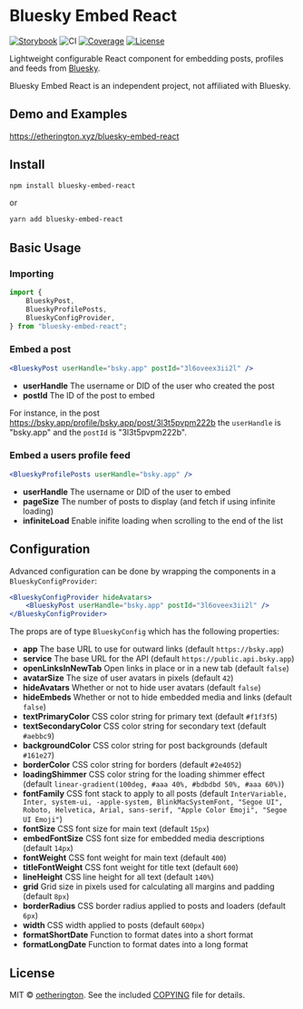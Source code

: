 # Bluesky Embed React

[![Storybook](https://cdn.jsdelivr.net/gh/storybooks/brand@master/badge/badge-storybook.svg)](https://etherington.xyz/bluesky-embed-react) ![CI](https://github.com/oetherington/bluesky-embed-react/actions/workflows/ci.yml/badge.svg) [![Coverage](https://coveralls.io/repos/github/oetherington/bluesky-embed-react/badge.svg?branch=main)](https://coveralls.io/github/oetherington/bluesky-embed-react?branch=main) [![License](https://img.shields.io/badge/license-MIT-brightgreen.svg)](https://raw.githubusercontent.com/oetherington/bluesky-embed-react/refs/heads/main/COPYING)

Lightweight configurable React component for embedding posts, profiles and feeds
from [Bluesky](https://bsky.app).

Bluesky Embed React is an independent project, not affiliated with Bluesky.

## Demo and Examples

https://etherington.xyz/bluesky-embed-react

## Install

```bash
npm install bluesky-embed-react
```

or

```bash
yarn add bluesky-embed-react
```

## Basic Usage

### Importing

```jsx
import {
	BlueskyPost,
	BlueskyProfilePosts,
	BlueskyConfigProvider,
} from "bluesky-embed-react";
```

### Embed a post

```jsx
<BlueskyPost userHandle="bsky.app" postId="3l6oveex3ii2l" />
```

-   **userHandle** The username or DID of the user who created the post
-   **postId** The ID of the post to embed

For instance, in the post https://bsky.app/profile/bsky.app/post/3l3t5pvpm222b
the `userHandle` is "bsky.app" and the `postId` is "3l3t5pvpm222b".

### Embed a users profile feed

```jsx
<BlueskyProfilePosts userHandle="bsky.app" />
```

-   **userHandle** The username or DID of the user to embed
-   **pageSize** The number of posts to display (and fetch if using infinite loading)
-   **infiniteLoad** Enable inifite loading when scrolling to the end of the list

## Configuration

Advanced configuration can be done by wrapping the components in a
`BlueskyConfigProvider`:

```jsx
<BlueskyConfigProvider hideAvatars>
	<BlueskyPost userHandle="bsky.app" postId="3l6oveex3ii2l" />
</BlueskyConfigProvider>
```

The props are of type `BlueskyConfig` which has the following properties:

-   **app** The base URL to use for outward links (default `https://bsky.app`)
-   **service** The base URL for the API (default `https://public.api.bsky.app`)
-   **openLinksInNewTab** Open links in place or in a new tab (default `false`)
-   **avatarSize** The size of user avatars in pixels (default `42`)
-   **hideAvatars** Whether or not to hide user avatars (default `false`)
-   **hideEmbeds** Whether or not to hide embedded media and links (default `false`)
-   **textPrimaryColor** CSS color string for primary text (default `#f1f3f5`)
-   **textSecondaryColor** CSS color string for secondary text (default `#aebbc9`)
-   **backgroundColor** CSS color string for post backgrounds (default `#161e27`)
-   **borderColor** CSS color string for borders (default `#2e4052`)
-   **loadingShimmer** CSS color string for the loading shimmer effect (default `linear-gradient(100deg, #aaa 40%, #bdbdbd 50%, #aaa 60%)`)
-   **fontFamily** CSS font stack to apply to all posts (default `InterVariable, Inter, system-ui, -apple-system, BlinkMacSystemFont, "Segoe UI", Roboto, Helvetica, Arial, sans-serif, "Apple Color Emoji", "Segoe UI Emoji"`)
-   **fontSize** CSS font size for main text (default `15px`)
-   **embedFontSize** CSS font size for embedded media descriptions (default `14px`)
-   **fontWeight** CSS font weight for main text (default `400`)
-   **titleFontWeight** CSS font weight for title text (default `600`)
-   **lineHeight** CSS line height for all text (default `140%`)
-   **grid** Grid size in pixels used for calculating all margins and padding (default `8px`)
-   **borderRadius** CSS border radius applied to posts and loaders (default `6px`)
-   **width** CSS width applied to posts (default `600px`)
-   **formatShortDate** Function to format dates into a short format
-   **formatLongDate** Function to format dates into a long format

## License

MIT © [oetherington](https://github.com/oetherington). See the included [COPYING](https://raw.githubusercontent.com/oetherington/bluesky-embed-react/refs/heads/main/COPYING) file for details.
